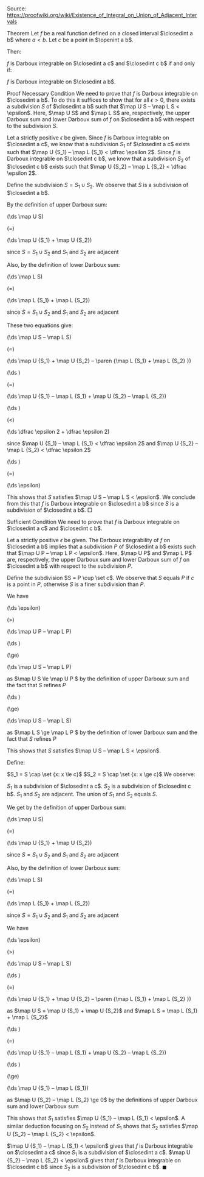 # 

Source: https://proofwiki.org/wiki/Existence_of_Integral_on_Union_of_Adjacent_Intervals



Theorem
Let $f$ be a real function defined on a closed interval $\closedint a b$ where $a < b$.
Let $c$ be a point in $\openint a b$.

Then:

$f$ is Darboux integrable on $\closedint a c$ and $\closedint c b$
if and only if:

$f$ is Darboux integrable on $\closedint a b$.


Proof
Necessary Condition
We need to prove that $f$ is Darboux integrable on $\closedint a b$.
To do this it suffices to show that for all $\epsilon > 0$, there exists a subdivision $S$ of $\closedint a b$ such that $\map U S – \map L S < \epsilon$.
Here, $\map U S$ and $\map L S$ are, respectively, the upper Darboux sum and lower Darboux sum of $f$ on $\closedint a b$ with respect to the subdivision $S$.

Let a strictly positive $\epsilon$ be given.
Since $f$ is Darboux integrable on $\closedint a c$, we know that a subdivision $S_1$ of $\closedint a c$ exists such that $\map U {S_1} – \map L {S_1} < \dfrac \epsilon 2$.
Since $f$ is Darboux integrable on $\closedint c b$, we know that a subdivision $S_2$ of $\closedint c b$ exists such that $\map U {S_2} – \map L {S_2} < \dfrac \epsilon 2$.

Define the subdivision $S = S_1 \cup S_2$.
We observe that $S$ is a subdivision of $\closedint a b$.

By the definition of upper Darboux sum:














\(\ds \map U S\)

\(=\)







\(\ds \map U {S_1} + \map U {S_2}\)





since $S = S_1 \cup S_2$ and $S_1$ and $S_2$ are adjacent



Also, by the definition of lower Darboux sum:














\(\ds \map L S\)

\(=\)







\(\ds \map L {S_1} + \map L {S_2}\)





since $S = S_1 \cup S_2$ and $S_1$ and $S_2$ are adjacent



These two equations give:














\(\ds \map U S – \map L S\)

\(=\)







\(\ds \map U {S_1} + \map U {S_2} – \paren {\map L {S_1} + \map L {S_2} }\)




















\(\ds \)

\(=\)







\(\ds \map U {S_1} – \map L {S_1} + \map U {S_2} – \map L {S_2}\)




















\(\ds \)

\(<\)







\(\ds \dfrac \epsilon 2 + \dfrac \epsilon 2\)





since $\map U {S_1} – \map L {S_1} < \dfrac \epsilon 2$ and $\map U {S_2} – \map L {S_2} < \dfrac \epsilon 2$














\(\ds \)

\(=\)







\(\ds \epsilon\)









This shows that $S$ satisfies $\map U S – \map L S < \epsilon$.
We conclude from this that $f$ is Darboux integrable on $\closedint a b$ since $S$ is a subdivision of $\closedint a b$.
$\Box$


Sufficient Condition
We need to prove that $f$ is Darboux integrable on $\closedint a c$ and $\closedint c b$.

Let a strictly positive $\epsilon$ be given.
The Darboux integrability of $f$ on $\closedint a b$ implies that a subdivision $P$ of $\closedint a b$ exists such that $\map U P – \map L P < \epsilon$.
Here, $\map U P$ and $\map L P$ are, respectively, the upper Darboux sum and lower Darboux sum of $f$ on $\closedint a b$ with respect to the subdivision $P$.

Define the subdivision $S = P \cup \set c$.
We observe that $S$ equals $P$ if $c$ is a point in $P$, otherwise $S$ is a finer subdivision than $P$.

We have














\(\ds \epsilon\)

\(>\)







\(\ds \map U P – \map L P\)




















\(\ds \)

\(\ge\)







\(\ds \map U S – \map L P\)





as $\map U S \le \map U P $ by the definition of upper Darboux sum and the fact that $S$ refines $P$














\(\ds \)

\(\ge\)







\(\ds \map U S – \map L S\)





as $\map L S \ge \map L P $ by the definition of lower Darboux sum and the fact that $S$ refines $P$



This shows that $S$ satisfies $\map U S – \map L S < \epsilon$.

Define:

$S_1 = S \cap \set {x: x \le c}$
$S_2 = S \cap \set {x: x \ge c}$
We observe:

$S_1$ is a subdivision of $\closedint a c$.
$S_2$ is a subdivision of $\closedint c b$.
$S_1$ and $S_2$ are adjacent.
The union of $S_1$ and $S_2$ equals $S$.

We get by the definition of upper Darboux sum:














\(\ds \map U S\)

\(=\)







\(\ds \map U {S_1} + \map U {S_2}\)





since $S = S_1 \cup S_2$ and $S_1$ and $S_2$ are adjacent



Also, by the definition of lower Darboux sum:














\(\ds \map L S\)

\(=\)







\(\ds \map L {S_1} + \map L {S_2}\)





since $S = S_1 \cup S_2$ and $S_1$ and $S_2$ are adjacent




We have














\(\ds \epsilon\)

\(>\)







\(\ds \map U S – \map L S\)




















\(\ds \)

\(=\)







\(\ds \map U {S_1} + \map U {S_2} – \paren {\map L {S_1} + \map L {S_2} }\)





as $\map U S = \map U {S_1} + \map U {S_2}$ and $\map L S = \map L {S_1} + \map L {S_2}$














\(\ds \)

\(=\)







\(\ds \map U {S_1} – \map L {S_1} + \map U {S_2} – \map L {S_2}\)




















\(\ds \)

\(\ge\)







\(\ds \map U {S_1} – \map L {S_1}\)





as $\map U {S_2} – \map L {S_2} \ge 0$ by the definitions of upper Darboux sum and lower Darboux sum



This shows that $S_1$ satisfies $\map U {S_1} – \map L {S_1} < \epsilon$.
A similar deduction focusing on $S_2$ instead of $S_1$ shows that $S_2$ satisfies $\map U {S_2} – \map L {S_2} < \epsilon$.

$\map U {S_1} – \map L {S_1} < \epsilon$ gives that $f$ is Darboux integrable on $\closedint a c$ since $S_1$ is a subdivision of $\closedint a c$.
$\map U {S_2} – \map L {S_2} < \epsilon$ gives that $f$ is Darboux integrable on $\closedint c b$ since $S_2$ is a subdivision of $\closedint c b$.
$\blacksquare$





